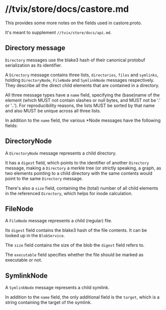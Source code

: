 # //tvix/store/docs/castore.md

This provides some more notes on the fields used in castore.proto.

It's meant to supplement `//tvix/store/docs/api.md`.

## Directory message
`Directory` messages use the blake3 hash of their canonical protobuf
serialization as its identifier.

A `Directory` message contains three lists, `directories`, `files` and
`symlinks`, holding `DirectoryNode`, `FileNode` and `SymlinkNode` messages
respectively. They describe all the direct child elements that are contained in
a directory.

All three message types have a `name` field, specifying the (base)name of the
element (which MUST not contain slashes or null bytes, and MUST not be '.' or '..').
For reproducibility reasons, the lists MUST be sorted by that name and also
MUST be unique across all three lists.

In addition to the `name` field, the various *Node messages have the following
fields:

## DirectoryNode
A `DirectoryNode` message represents a child directory.

It has a `digest` field, which points to the identifier of another `Directory`
message, making a `Directory` a merkle tree (or strictly speaking, a graph, as
two elements pointing to a child directory with the same contents would point
to the same `Directory` message.

There's also a `size` field, containing the (total) number of all child
elements in the referenced `Directory`, which helps for inode calculation.

## FileNode
A `FileNode` message represents a child (regular) file.

Its `digest` field contains the blake3 hash of the file contents. It can be
looked up in the `BlobService`.

The `size` field contains the size of the blob the `digest` field refers to.

The `executable` field specifies whether the file should be marked as
executable or not.

## SymlinkNode
A `SymlinkNode` message represents a child symlink.

In addition to the `name` field, the only additional field is the `target`,
which is a string containing the target of the symlink.
